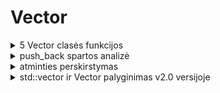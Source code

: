 # Vector

<details>
<summary> 5 Vector clasės funkcijos </summary>
  
  1.
  ```c++
  T& operator[](size_t index){return el[index];}
  const T& operator[](size_t index)const {return el[index];}
  ```
  
  2.
  ```c++
void reserve(size_t new_cap)
{
  if (new_cap > max_size()) {throw std::length_error("length_error");}
  if (new_cap <= cap){return;}

  T* temp = new T[s];
  for (size_t i = 0 ; i < s ; ++i){temp[i] = el[i];}
  delete[] el;
  el = new T[new_cap];
  for (size_t i = 0 ; i < s ; ++i){el[i] = temp[i];}
  cap = new_cap;        
}
  ```
  
  3.
  ```c++
void push_back (const T& element) 
{
  if (s == cap){resize(cap * 2);}
                           
  if (s < cap){
    el[s] = element;
    s++;
  }
}

  ```
  
  4.
  ```c++
void pop_back() {
  if (s != 0){s--;}
}
  ```
  
  5.
  ```c++
bool empty () {return s == 0;}

void clear () {s = 0;}
  ```
  
</details>

<details>
<summary> push_back spartos analizė </summary>
</details>

<details>
<summary> atminties perskirstymas </summary>
  
  20 su 1_000_000
  17 su 100_000
  14 su 10_000
  
</details>

<details>
<summary> std::vector ir Vector palyginimas v2.0 versijoje </summary>
</details>
